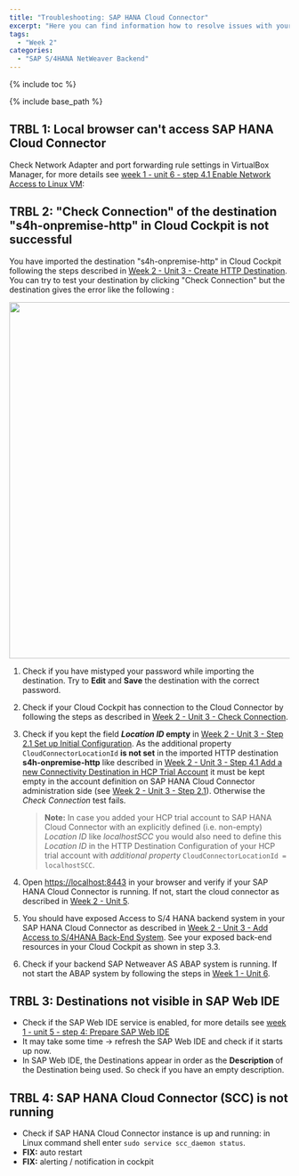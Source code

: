```yaml
---
title: "Troubleshooting: SAP HANA Cloud Connector"
excerpt: "Here you can find information how to resolve issues with your SAP HANA Cloud Connector - the tool that connects your on-premises SAP NetWeaver system to your SAP HANA Cloud Platform account."
tags:
  - "Week 2"
categories:
  - "SAP S/4HANA NetWeaver Backend"
---
```


<a name="top"/>

{% include toc %}

{% include base_path %}

## TRBL 1: Local browser can't access SAP HANA Cloud Connector

Check Network Adapter and port forwarding rule settings in VirtualBox Manager, for more details see [week 1 - unit 6 - step 4.1 Enable Network Access to Linux VM]({{base_path}}/week-1/unit-6/#enable-network-access-to-linux-vm):


## TRBL 2: "Check Connection" of the destination "s4h-onpremise-http" in Cloud Cockpit is not successful

You have imported the destination "s4h-onpremise-http" in Cloud Cockpit following the steps described in [Week 2 - Unit 3 - Create HTTP Destination]({{base_path}}/week-2/unit-3/#step-4-create-http-destination-in-hcp-trial-account). You can try to test your destination by clicking "Check Connection" but the destination gives the error like the following :

<img src="{{base_path}}/troubleshooting/images/trbl-scc/pic01--dest-not-working.png" alt="" width="640px"/>

1.  Check if you have mistyped your password while importing the destination. Try to **Edit** and **Save** the destination with the correct password.

2.  Check if your Cloud Cockpit has connection to the Cloud Connector by following the steps as described in [Week 2 - Unit 3 - Check Connection]({{base_path}}/week-2/unit-3/#check-connection-in-hcp-trial-account).

3.  Check if you kept the field **_Location ID_ empty** in [Week 2 - Unit 3 - Step 2.1 Set up Initial Configuration]({{base_path}}/week-2/unit-3/#set-up-initial-configuration). As the additional property `CloudConnectorLocationId` **is not set** in the imported HTTP destination **s4h-onpremise-http** like described in [Week 2 - Unit 3 - Step 4.1 Add a new Connectivity Destination in HCP Trial Account]({{base_path}}/week-2/unit-3/#add-a-new-connectivity-destination-in-hcp-trial-account) it must be kept empty in the account definition on SAP HANA Cloud Connector administration side (see [Week 2 - Unit 3 - Step 2.1]({{base_path}}/week-2/unit-3/#set-up-initial-configuration)). Otherwise the _Check Connection_ test fails.

    > **Note:** In case you added your HCP trial account to SAP HANA Cloud Connector with an explicitly defined (i.e. non-empty) _Location ID_ like _localhostSCC_ you would also need to define this _Location ID_ in the HTTP Destination Configuration of your HCP trial account with _additional property_ `CloudConnectorLocationId = localhostSCC`.  

4.  Open [https://localhost:8443](https://localhost:8443) in your browser and verify if your SAP HANA Cloud Connector is running. If not, start the cloud connector as described in [Week 2 - Unit 5]({{base_path}}/week-2/unit-5/#start-your-sap-cloud-connector).

5.  You should have exposed Access to S/4 HANA backend system in your SAP HANA Cloud Connector as described in [Week 2 - Unit 3 - Add Access to S/4HANA Back-End System]({{base_path}}/week-2/unit-3/#step-3-add-access-to-s4hana-back-end-system). See your exposed back-end resources in your Cloud Cockpit as shown in step 3.3.

6.   Check if your backend SAP Netweaver AS ABAP system is running. If not start  the ABAP system by following the steps in [Week 1 - Unit 6]({{base_path}}/week-1/unit-6/#starting-vm-with-netweaver-as-abap).

## TRBL 3: Destinations not visible in SAP Web IDE

-   Check if the SAP Web IDE service is enabled, for more details see [week 1 - unit 5 - step 4: Prepare SAP Web IDE]({{base_path}}/week-1/unit-5/#launch-sap-web-ide)
-   It may take some time -> refresh the SAP Web IDE and check if it starts up now.
-   In SAP Web IDE, the Destinations appear in order as the **Description** of the Destination being used. So check if you have an empty description.

## TRBL 4: SAP HANA Cloud Connector (SCC) is not running

-   Check if SAP HANA Cloud Connector instance is up and running: in Linux command shell enter `sudo service scc_daemon status`.
-   **FIX:** auto restart
-   **FIX:** alerting / notification in cockpit
